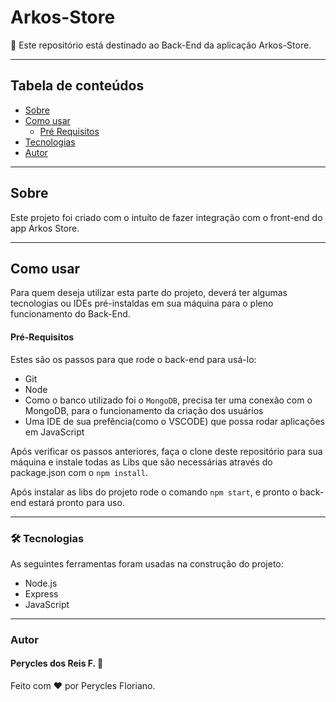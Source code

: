 
# Arkos-Store
🚀 Este repositório está destinado ao Back-End da aplicação Arkos-Store.

---
## Tabela de conteúdos

  * [Sobre](#sobre)
  * [Como usar](#comousar)
    * [Pré Requisitos](#preRequisitos)
  * [Tecnologias](#tecnologias)
  * [Autor](#autor)

---
<a id="sobre"></a>

## Sobre

Este projeto foi criado com o intuíto de fazer integração com o front-end do app Arkos Store.

---
<a id="comousar"></a>

## Como usar

Para quem deseja utilizar esta parte do projeto, deverá ter algumas tecnologias ou IDEs pré-instaldas em sua máquina para o pleno funcionamento do Back-End.

<a id="preRequisitos"></a>

#### Pré-Requisitos

Estes são os passos para que rode o back-end para usá-lo:

- Git
- Node
- Como o banco utilizado foi o `MongoDB`, precisa ter uma conexão com o MongoDB, para o funcionamento da criação dos usuários
- Uma IDE de sua prefência(como o VSCODE) que possa rodar aplicações em JavaScript

Após verificar os passos anteriores, faça o clone deste repositório para sua máquina e instale todas as Libs que são necessárias através do package.json com o `npm install`.

Após instalar as libs do projeto rode o comando `npm start`, e pronto o back-end estará pronto para uso.

---
<a id="tecnologias"></a>

### 🛠 Tecnologias

As seguintes ferramentas foram usadas na construção do projeto:

- Node.js
- Express
- JavaScript

---
<a id="autor"></a>

### Autor

#### Perycles dos Reis F. 🚀

Feito com ❤️ por Perycles Floriano.
